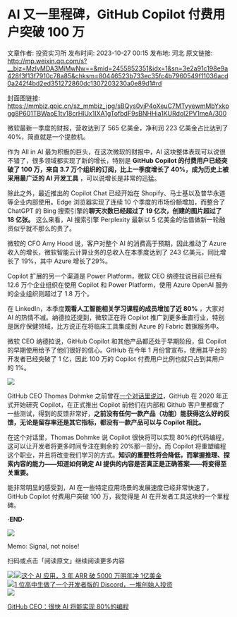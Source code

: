 # AI 又一里程碑，GitHub Copilot 付费用户突破 100 万

文章作者: 投资实习所
发布时间: 2023-10-27 00:15
发布地: 河北
原文链接: http://mp.weixin.qq.com/s?__biz=MzIyMDA3MjMwNw==&mid=2455852351&idx=1&sn=3e2a91c198e9a428f3f13f7910c78a85&chksm=80446523b733ec35fc4b7960549f11036acd0a242f4bd2ed351272860dc1307203230a0e89d1#rd

封面图链接: https://mmbiz.qpic.cn/sz_mmbiz_jpg/sBQys0vjP4oXeuC7MTyyewmMbYxkpgg8P601TBWaoE1tv18crHlUx1IXA1gTofbdF9sBNHHia1KURdol2PV1meA/300

微软最新一季度的财报，营收达到了 565 亿美金，净利润 223 亿美金占比达到了 40%，简直就是一个提款机。

作为 All in AI 最为积极的巨头，在这次微软的财报中，AI 这块整体表现可以说很不错了，很多领域都实现了新的增长，特别是 **GitHub
Copilot 的付费用户已经突破了 100 万，来自 3.7 万个组织的订阅，比上一季度增长了 40%，成为历史上被采用最广泛的 AI 开发工具**
，可以说增长是非常的迅猛。

除此之外，最近推出的 Copilot Chat 已经开始在 Shopify、马士基以及普华永道等企业内部使用。Edge 浏览器实现了连续 10
个季度的市场份额增加，而整合了 ChatGPT 的 Bing 搜索引擎的**聊天次数已经超过了 19 亿次，创建的图片超过了 18 亿张。**
这么来看，AI 搜索引擎 Perplexity 最新以 5 亿美金的估值做新一轮融资似乎就不那么的贵了。

微软的 CFO Amy Hood 说，客户对整个 AI 的消费高于预期，因此推动了 Azure 收入的增长，微软智能云计算业务的总收入在本季度达到了 243
亿美元，同比增长了 19%，其中 Azure 增长了29%。

Copilot 扩展的另一个渠道是 Power Platform，微软 CEO 纳德拉说目前已经有 12.6 万个企业组织在使用 Copilot 和
Power Platform，使用 Azure OpenAI 服务的企业组织则超过了 1.8 万个。

在 LinkedIn，本季度**观看人工智能相关学习课程的成员增加了近 80%** ，大家对 AI 的热情不减。纳德拉还提到，微软正在将 Copilot
推广到更多垂直行业，特别是医疗保健领域，比方说正在将临床工具集成到 Azure 的 Fabric 数据服务中。

微软 CEO 纳德拉说，GitHub Copilot 和其他产品都还处于早期阶段，但 Copilot 的早期使用给予了他们很好的信心。GitHub 在今年
1 月份曾宣布，使用其平台的开发者已经突破了 1 亿，因此 100 万的 Copilot 付费用户比例也就只占到其用户的 1%。

![](https://mmbiz.qpic.cn/sz_mmbiz_jpg/sBQys0vjP4oXeuC7MTyyewmMbYxkpgg84nJGNyKQtaUWV5FlX3EjmJDGWVrrY2kddniaO6TcqFmI233ObCibI77g/640?wx_fmt=jpeg)

GitHub CEO Thomas Dohmke
之前曾在[一个对话里说过](http://mp.weixin.qq.com/s?__biz=MzIyMDA3MjMwNw==&mid=2455850913&idx=1&sn=cf94ff3766fa91c7ba08283d03b48c00&chksm=80447fbdb733f6ab03352ee881ef96761a5912b09066424093b620c2bbe0ace27cdbb053aa16&scene=21#wechat_redirect)，GitHub
在 2020 年正式开始研究 Copilot，在正式推出 Copilot 前他们在内部和 Github
客户里都做了一些测试，得到的反馈非常好，**之前没有任何一款产品（功能）能获得这么好的反馈，无论是留存率还是其它指标，都没有一款产品可以与 Copilot
相比。**

在这个对话里，Thomas Dohmke 说 Copilot 很快将可以实现 80%的代码编程，这可以让开发者将更多时间专注在剩余的 20%那一部分。而
Copilot 将重塑编程这个职业，并且将改变我们学习的方式。**知识的重要性将会降低，而掌握推理、探索内容的能力——知道如何确定 AI
提供的内容是否真正是正确答案——将变得至关重要。**

能非常明显的感受到，AI 在一些特定应用场景的发展速度已经非常快速了，GitHub Copilot 付费用户突破 100 万，我觉得是 AI
在开发者工具这块的一个里程碑。

**·END·**

![](https://mmbiz.qpic.cn/sz_mmbiz_png/sBQys0vjP4oXeuC7MTyyewmMbYxkpgg8bXCa6x6gtHdS47fauwahBKcktFnkYLQkQ6Oib47Bad08Wz2U6PGibDCg/640?wx_fmt=png)  

Memo: Signal, not noise!

扫码或点击「阅读原文」继续阅读更多内容

![](https://mmbiz.qpic.cn/mmbiz_png/mrJibAziaMQhQGoNHniac6wGOyRe172dlS0HCYicyjiaCTtly2pULIz6YPNsXeRjoQFSuDYezsia4ibhbAc1X3GKtVRyw/640?wx_fmt=png&wxfrom=5&wx_lazy=1&wx_co=1)[![](https://mmbiz.qpic.cn/sz_mmbiz_jpg/sBQys0vjP4oEMp4NrfWBSk5r1MeUZ40xgibaGmP1l4xLudAm4bw1Rzy0jTibfHK8dsdtdvgY4JYn0gQOzpgYX7cQ/640?wx_fmt=jpeg)这个
AI 应用，3 年 ARR 破 5000 万明年冲
1亿美金](https://mp.weixin.qq.com/s?__biz=MzIyMDA3MjMwNw==&mid=2455852306&idx=1&sn=3edc0f9f9810c1fb47ad482e95229b2e&chksm=8044650eb733ec181c90b8cd6fd24718d0ccc47f8047d338a8203d25a207c92bf1b09aba5db2&scene=21#wechat_redirect)  
[![](https://mmbiz.qpic.cn/sz_mmbiz_jpg/sBQys0vjP4rk0NkUSF2wt9gMicwAf70lEDJ84OV13GiboukrenKBHwMsLB0VhNK0bOCV3XPjqnQFZdyBO6odVDSA/640?wx_fmt=jpeg)1
位高中生做了一个开发者版的
Discord，一堆创始人投资](https://mp.weixin.qq.com/s?__biz=MzIyMDA3MjMwNw==&mid=2455852321&idx=1&sn=166eea7b3196674fe9be9ff319445912&chksm=8044653db733ec2b99d2899795cc4a28f55932515e4ed3a5246e1d572e3d8e603a25d481e597&scene=21#wechat_redirect)  
[![](https://mmbiz.qpic.cn/sz_mmbiz_jpg/sBQys0vjP4o29PZGXpXno9bZReTVt74piberGYicMGK0ribqlzdbYyNX4yBQxns3lXIafg42UOkNchkknPq6T9I7Q/640?wx_fmt=jpeg)](https://mp.weixin.qq.com/s?__biz=MzIyMDA3MjMwNw==&mid=2455850913&idx=1&sn=cf94ff3766fa91c7ba08283d03b48c00&chksm=80447fbdb733f6ab03352ee881ef96761a5912b09066424093b620c2bbe0ace27cdbb053aa16&scene=21#wechat_redirect)

[GitHub CEO：很快 AI 将能实现
80%的编程](https://mp.weixin.qq.com/s?__biz=MzIyMDA3MjMwNw==&mid=2455850913&idx=1&sn=cf94ff3766fa91c7ba08283d03b48c00&chksm=80447fbdb733f6ab03352ee881ef96761a5912b09066424093b620c2bbe0ace27cdbb053aa16&scene=21#wechat_redirect)


